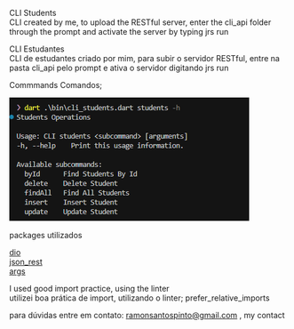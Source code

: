   CLI Students\
   CLI created by me, to upload the RESTful server, enter the cli_api folder through the prompt and activate the server by typing jrs run

 CLI Estudantes\
 CLI de estudantes criado por mim, para subir o servidor RESTful, entre na pasta cli_api pelo prompt e ativa o servidor digitando jrs run

Commmands
Comandos;

![alt text](image.png)


packages utilizados

   [dio](https://pub.dev/packages/dio)\
   [json_rest](https://pub.dev/packages/json_rest_server)\
   [args](https://pub.dev/packages/args)

  
I used good import practice, using the linter\
utilizei boa prática de import, utilizando o linter;
prefer_relative_imports

para dúvidas entre em contato: ramonsantospinto@gmail.com , my contact

